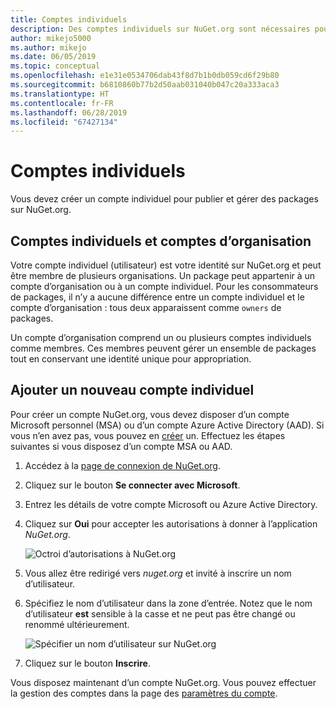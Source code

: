 ```yaml
---
title: Comptes individuels
description: Des comptes individuels sur NuGet.org sont nécessaires pour publier des packages
author: mikejo5000
ms.author: mikejo
ms.date: 06/05/2019
ms.topic: conceptual
ms.openlocfilehash: e1e31e0534706dab43f8d7b1b0db059cd6f29b80
ms.sourcegitcommit: b6810860b77b2d50aab031040b047c20a333aca3
ms.translationtype: HT
ms.contentlocale: fr-FR
ms.lasthandoff: 06/28/2019
ms.locfileid: "67427134"
---
```

# <a name="individual-accounts"></a>Comptes individuels

Vous devez créer un compte individuel pour publier et gérer des packages sur NuGet.org.

## <a name="individual-accounts-vs-organization-accounts"></a>Comptes individuels et comptes d’organisation

Votre compte individuel (utilisateur) est votre identité sur NuGet.org et peut être membre de plusieurs organisations. Un package peut appartenir à un compte d’organisation ou à un compte individuel. Pour les consommateurs de packages, il n’y a aucune différence entre un compte individuel et le compte d’organisation : tous deux apparaissent comme `owners` de packages.

Un compte d’organisation comprend un ou plusieurs comptes individuels comme membres. Ces membres peuvent gérer un ensemble de packages tout en conservant une identité unique pour appropriation.

## <a name="add-a-new-individual-account"></a>Ajouter un nouveau compte individuel

Pour créer un compte NuGet.org, vous devez disposer d’un compte Microsoft personnel (MSA) ou d’un compte Azure Active Directory (AAD). Si vous n’en avez pas, vous pouvez en [créer](https://signup.live.com) un. Effectuez les étapes suivantes si vous disposez d’un compte MSA ou AAD.

1. Accédez à la [page de connexion de NuGet.org](https://www.nuget.org/users/account/LogOn).

1. Cliquez sur le bouton **Se connecter avec Microsoft**.

1. Entrez les détails de votre compte Microsoft ou Azure Active Directory.

1. Cliquez sur **Oui** pour accepter les autorisations à donner à l’application *NuGet.org*.

   ![Octroi d’autorisations à NuGet.org](media/nuget-org-permissions.png)

1. Vous allez être redirigé vers *nuget.org* et invité à inscrire un nom d’utilisateur.

1. Spécifiez le nom d’utilisateur dans la zone d’entrée. Notez que le nom d’utilisateur **est** sensible à la casse et ne peut pas être changé ou renommé ultérieurement.

   ![Spécifier un nom d’utilisateur sur NuGet.org](media/nuget-org-register.png) 

1. Cliquez sur le bouton **Inscrire**.

Vous disposez maintenant d’un compte NuGet.org. Vous pouvez effectuer la gestion des comptes dans la page des [paramètres du compte](https://www.nuget.org/account).
